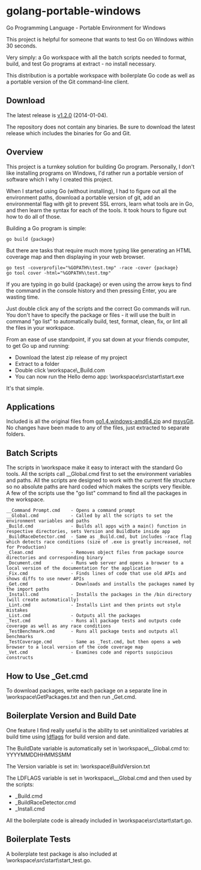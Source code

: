 golang-portable-windows
=======================

Go Programming Language - Portable Environment for Windows

This project is helpful for someone that wants to test Go on Windows within 30 seconds.

Very simply: a Go workspace with all the batch scripts needed to format, build, and test Go programs at extract - no install necessary.

This distribution is a portable workspace with boilerplate Go code as well as a portable version of the Git command-line client.

## Download
The latest release is [v1.2.0](https://github.com/josephspurrier/golang-portable-windows/releases/tag/1.2.0) (2014-01-04).

The repository does not contain any binaries. Be sure to download the latest release which includes the binaries for Go and Git.

## Overview

This project is a turnkey solution for building Go program. Personally, I don't like installing programs on Windows, I'd rather run a portable version of software which I why I created this project.

When I started using Go (without installing), I had to figure out all the environment paths, download a portable version of git, add an environmental flag with git to prevent SSL errors, learn what tools are in Go, and then learn the syntax for each of the tools. It took hours to figure out how to do all of those.

Building a Go program is simple:
```
go build {package}
```

But there are tasks that require much more typing like generating an HTML coverage map and then displaying in your web browser.
```
go test -coverprofile="%GOPATH%\test.tmp" -race -cover {package}
go tool cover -html="%GOPATH%\test.tmp"
```

If you are typing in go build {package} or even using the arrow keys to find the command in the console history and then pressing Enter, you are wasting time.

Just double click any of the scripts and the correct Go commands will run. You don't have to specify the package or files - it will use the built in command "go list" to automatically build, test, format, clean, fix, or lint all the files in your workspace.

From an ease of use standpoint, if you sat down at your friends computer, to get Go up and running:

* Download the latest zip release of my project
* Extract to a folder
* Double click \workspace\\_Build.com
* You can now run the Hello demo app: \workspace\src\start\start.exe

It's that simple.

## Applications

Included is all the original files from [go1.4.windows-amd64.zip](http://golang.org/dl/) and [msysGit](https://msysgit.github.io/). No changes have been made to any of the files, just extracted to separate folders.

## Batch Scripts

The scripts in \workspace make it easy to interact with the standard Go tools. All the scripts call __Global.cmd first to set the environment variables and paths. All the scripts are designed to work with the current file structure so no absolute paths are hard coded which makes the scripts very flexible. A few of the scripts use the "go list" command to find all the packages in the workspace.

```
__Command Prompt.cmd	- Opens a command prompt
__Global.cmd			- Called by all the scripts to set the environment variables and paths
_Build.cmd				- Builds all apps with a main() function in respective directories, sets Version and BuildDate inside app
_BuildRaceDetector.cmd	- Same as _Build.cmd, but includes -race flag which detects race conditions (size of .exe is greatly increased, not for Production)
_Clean.cmd				- Removes object files from package source directories and corresponding binary
_Document.cmd			- Runs web server and opens a browser to a local version of the documentation for the application
_Fix.cmd				- Finds lines of code that use old APIs and shows diffs to use newer APIs
_Get.cmd				- Downloads and installs the packages named by the import paths
_Install.cmd			- Installs the packages in the /bin directory (will create automatically)
_Lint.cmd				- Installs Lint and then prints out style mistakes
_List.cmd				- Outputs all the packages
_Test.cmd				- Runs all package tests and outputs code coverage as well as any race conditions
_TestBenchmark.cmd		- Runs all package tests and outputs all benchmarks
_TestCoverage.cmd		- Same as _Test.cmd, but then opens a web browser to a local version of the code coverage map
_Vet.cmd				- Examines code and reports suspicious constructs
```
## How to Use _Get.cmd
To download packages, write each package on a separate line in \workspace\GetPackages.txt and then run _Get.cmd.

## Boilerplate Version and Build Date

One feature I find really useful is the ability to set uninitialized variables at build time using [ldflags](http://stackoverflow.com/questions/11354518/golang-application-auto-build-versioning) for build version and date.

The BuildDate variable is automatically set in \workspace\\__Global.cmd to: YYYYMMDDHHMMSSMM

The Version variable is set in: \workspace\BuildVersion.txt

The LDFLAGS variable is set in \workspace\\__Global.cmd and then used by the scripts:
* _Build.cmd
* _BuildRaceDetector.cmd
* _Install.cmd 

All the boilerplate code is already included in \workspace\src\start\start.go.

## Boilerplate Tests

A boilerplate test package is also included at \workspace\src\start\start_test.go.
